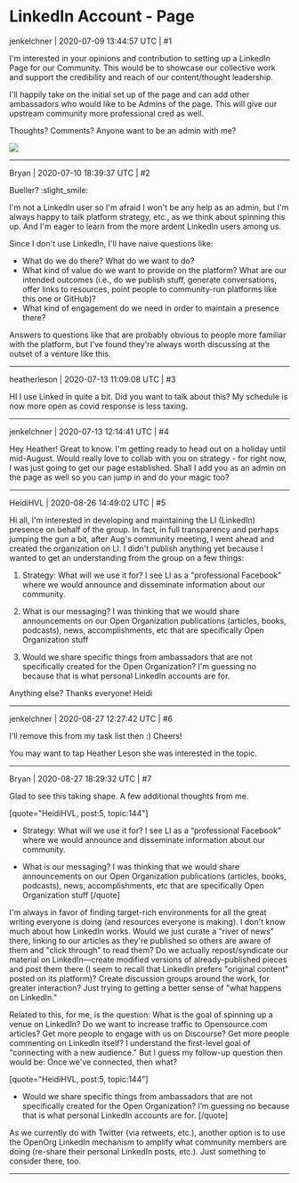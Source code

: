 # LinkedIn Account - Page
jenkelchner | 2020-07-09 13:44:57 UTC | #1

I'm interested in your opinions and contribution to setting up a LinkedIn Page for our Community.  This would be to showcase our collective work and support the credibility and reach of our content/thought leadership.

I'll happily take on the initial set up of the page and can add other ambassadors who would like to be Admins of the page.  This will give our upstream community more professional cred as well.

Thoughts? Comments? Anyone want to be an admin with me?

![](upload://rMnrrfeKHRbYxbIHQ0QfAZm4yvc.gif)

-------------------------

Bryan | 2020-07-10 18:39:37 UTC | #2

Bueller? :slight_smile: 

I'm not a LinkedIn user so I'm afraid I won't be any help as an admin, but I'm always happy to talk platform strategy, etc., as we think about spinning this up. And I'm eager to learn from the more ardent LinkedIn users among us.

Since I don't use LinkedIn, I'll have naive questions like:

- What do we do there? What do we want to do?
- What kind of value do we want to provide on the platform? What are our intended outcomes (i.e., do we publish stuff, generate conversations, offer links to resources, point people to community-run platforms like this one or GitHub)?
- What kind of engagement do we need in order to maintain a presence there?

Answers to questions like that are probably obvious to people more familiar with the platform, but I've found they're always worth discussing at the outset of a venture like this.

-------------------------

heatherleson | 2020-07-13 11:09:08 UTC | #3

HI I use Linked in quite a bit. Did you want to talk about this? My schedule is now more open as covid response is less taxing.

-------------------------

jenkelchner | 2020-07-13 12:14:41 UTC | #4

Hey Heather! Great to know. I'm getting ready to head out on a holiday until mid-August. Would really love to collab with you on strategy - for right now, I was just going to get our page established.  Shall I add you as an admin on the page as well so you can jump in and do your magic too?

-------------------------

HeidiHVL | 2020-08-26 14:49:02 UTC | #5

Hi all,
I'm interested in developing and maintaining the LI (LinkedIn) presence on behalf of the group. In fact, in full transparency and perhaps jumping the gun a bit, after Aug's community meeting, I went ahead and created the organization on LI. I didn't publish anything yet because I wanted to get an understanding from the group on a few things: 

1. Strategy: What will we use it for? 
I see LI as a "professional Facebook" where we would announce and disseminate information about our community. 

2. What is our messaging? 
I was thinking that we would share announcements on our Open Organization publications (articles, books, podcasts), news, accomplishments, etc that are specifically Open Organization stuff

3. Would we share specific things from ambassadors that are not specifically created for the Open Organization? I'm guessing no because that is what personal LinkedIn accounts are for. 

Anything else? Thanks everyone! 
Heidi

-------------------------

jenkelchner | 2020-08-27 12:27:42 UTC | #6

I'll remove this from my task list then :) Cheers! 

You may want to tap Heather Leson she was interested in the topic.

-------------------------

Bryan | 2020-08-27 18:29:32 UTC | #7

Glad to see this taking shape. A few additional thoughts from me.

[quote="HeidiHVL, post:5, topic:144"]
* Strategy: What will we use it for?
I see LI as a “professional Facebook” where we would announce and disseminate information about our community.

* What is our messaging?
I was thinking that we would share announcements on our Open Organization publications (articles, books, podcasts), news, accomplishments, etc that are specifically Open Organization stuff
[/quote]

I'm always in favor of finding target-rich environments for all the great writing everyone is doing (and resources everyone is making). I don't know much about how LinkedIn works. Would we just curate a "river of news" there, linking to our articles as they're published so others are aware of them and "click through" to read them? Do we actually repost/syndicate our material on LinkedIn—create modified versions of already-published pieces and post them there (I seem to recall that LinkedIn prefers "original content" posted on its platform)? Create discussion groups around the work, for greater interaction? Just trying to getting a better sense of "what happens on LinkedIn."

Related to this, for me, is the question: What is the goal of spinning up a venue on LinkedIn? Do we want to increase traffic to Opensource.com articles? Get more people to engage with us on Discourse? Get more people commenting on LinkedIn itself? I understand the first-level goal of "connecting with a new audience." But I guess my follow-up question then would be: Once we've connected, then what?

[quote="HeidiHVL, post:5, topic:144"]
* Would we share specific things from ambassadors that are not specifically created for the Open Organization? I’m guessing no because that is what personal LinkedIn accounts are for.
[/quote]

As we currently do with Twitter (via retweets, etc.), another option is to use the OpenOrg LinkedIn mechanism to amplify what community members are doing (re-share their personal LinkedIn posts, etc.). Just something to consider there, too.

-------------------------

